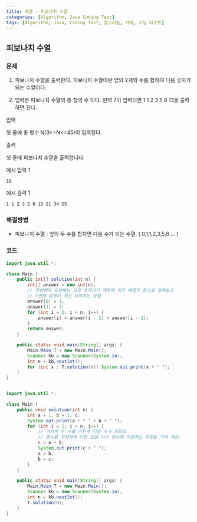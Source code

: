 ```yaml
---
title: 배열 - 피보나치 수열
categories: [Algorithm, Java Coding Test]
tags: [Algorithm, Java, Coding Test, 알고리즘, 자바, 코딩 테스트]
---
```


## 피보나치 수열

### 문제
1) 피보나치 수열을 출력한다. 피보나치 수열이란 앞의 2개의 수를 합하여 다음 숫자가 되는 수열이다.

2) 입력은 피보나치 수열의 총 항의 수 이다. 만약 7이 입력되면 1 1 2 3 5 8 13을 출력하면 된다.

입력

첫 줄에 총 항수 N(3<=N<=45)이 입력된다.

출력

첫 줄에 피보나치 수열을 출력합니다.

예시 입력 1

```
10
```

예시 출력 1

```
1 1 2 3 5 8 13 21 34 55
```

### 해결방법

- 피보나치 수열 : 앞의 두 수를 합치면 다음 수가 되는 수열. ( 0,1,1,2,3,5,8 … )

### 코드

```java
import java.util.*;

class Main {
    public int[] solution(int n) {
        int[] answer = new int[n];
        // 첫번째와 두번째는 고정 숫자이기 때문에 미리 배열의 원소로 정해놓고 
        // 3번째 항부터 계산 시작하는 방법
        answer[0] = 1;
        answer[1] = 1;
        for (int i = 2; i < n; i++) {
            answer[i] = answer[i - 2] + answer[i - 1];
        }
        return answer;
    }

    public static void main(String[] args) {
        Main.Main T = new Main.Main();
        Scanner kb = new Scanner(System.in);
        int n = kb.nextInt();
        for (int x : T.solution(n)) System.out.print(x + " ");
    }
}
```

```java

import java.util.*;

class Main {
    public void solution(int n) {
        int a = 1, b = 1, c;
        System.out.print(a + " " + b + " ");
        for (int i = 2; i < n; i++) {
            // 어차피 두 수를 더한게 다음 수가 되므로
            // 변수를 지정하여 더한 값을 다시 변수에 저장하는 과정을 거쳐 계산.
            c = a + b;
            System.out.print(c + " ");
            a = b;
            b = c;
        }
    }

    public static void main(String[] args) {
        Main.Main T = new Main.Main();
        Scanner kb = new Scanner(System.in);
        int n = kb.nextInt();
        T.solution(n);
    }
}

```
